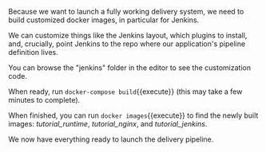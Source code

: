 Because we want to launch a fully working delivery system, we need to build customized docker images, in particular for Jenkins. 

We can customize things like the Jenkins layout, which plugins to install, and, crucially, point Jenkins to the repo where our application's pipeline definition lives.

You can browse the "jenkins" folder in the editor to see the customization code.

When ready, run `docker-compose build`{{execute}} (this may take a few minutes to complete).

When finished, you can run `docker images`{{execute}} to find the newly built images: *tutorial_runtime*, *tutorial_nginx*, and *tutorial_jenkins*.

We now have everything ready to launch the delivery pipeline.
